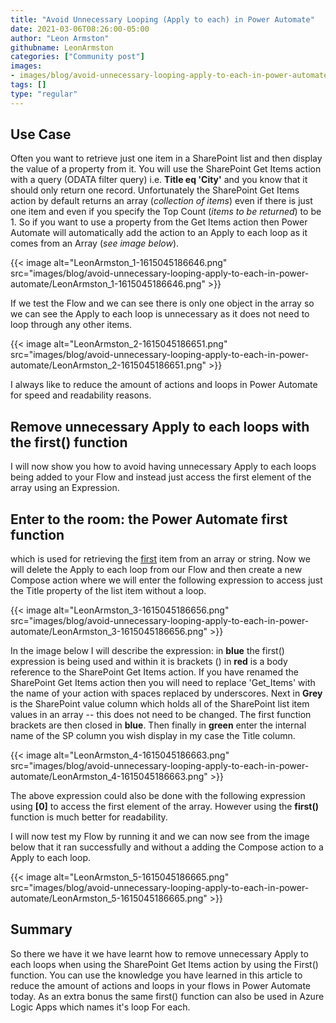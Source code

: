```yaml
---
title: "Avoid Unnecessary Looping (Apply to each) in Power Automate"
date: 2021-03-06T08:26:00-05:00
author: "Leon Armston"
githubname: LeonArmston
categories: ["Community post"]
images:
- images/blog/avoid-unnecessary-looping-apply-to-each-in-power-automate/LeonArmston_2-1615045186651.png
tags: []
type: "regular"
---
```


## Use Case

Often you want to retrieve just one item in a SharePoint list and then
display the value of a property from it. You will use the SharePoint Get
Items action with a query (ODATA filter query) i.e. **Title eq
'City'** and you know that it should only return one record.
Unfortunately the SharePoint Get Items action by default returns an
array (*collection of items*) even if there is just one item and even if
you specify the Top Count (*items to be returned*) to be 1. So if you
want to use a property from the Get Items action then Power Automate
will automatically add the action to an Apply to each loop as it comes
from an Array (*see image below*).

{{< image alt="LeonArmston_1-1615045186646.png" src="images/blog/avoid-unnecessary-looping-apply-to-each-in-power-automate/LeonArmston_1-1615045186646.png" >}}

If we test the Flow and we can see there is only one object in the array
so we can see the Apply to each loop is unnecessary as it does not need
to loop through any other items.

{{< image alt="LeonArmston_2-1615045186651.png" src="images/blog/avoid-unnecessary-looping-apply-to-each-in-power-automate/LeonArmston_2-1615045186651.png" >}}

I always like to reduce the amount of actions and loops in Power
Automate for speed and readability reasons.

## Remove unnecessary Apply to each loops with the first() function

I will now show you how to avoid having unnecessary Apply to each loops
being added to your Flow and instead just access the first element of
the array using an Expression.

## Enter to the room: the Power Automate first function

which is used for retrieving the [first](https://docs.microsoft.com/azure/logic-apps/workflow-definition-language-functions-reference#first ) item from an array or string. Now we will
delete the Apply to each loop from our Flow and then create a new
Compose action where we will enter the following expression to access
just the Title property of the list item without a loop.

{{< image alt="LeonArmston_3-1615045186656.png" src="images/blog/avoid-unnecessary-looping-apply-to-each-in-power-automate/LeonArmston_3-1615045186656.png" >}}

In the image below I will describe the expression: in **blue** the
first() expression is being used and within it is brackets () in **red**
is a body reference to the SharePoint Get Items action. If you have
renamed the SharePoint Get Items action then you will need to replace
'Get_Items' with the name of your action with spaces replaced by
underscores. Next in **Grey** is the SharePoint value column which holds
all of the SharePoint list item values in an array -- this does not need
to be changed. The first function brackets are then closed in **blue**.
Then finally in **green** enter the internal name of the SP column you
wish display in my case the Title column.

{{< image alt="LeonArmston_4-1615045186663.png" src="images/blog/avoid-unnecessary-looping-apply-to-each-in-power-automate/LeonArmston_4-1615045186663.png" >}}

The above expression could also be done with the following expression
using **\[0\]** to access the first element of the array. However using
the **first()** function is much better for readability.

I will now test my Flow by running it and we can now see from the image
below that it ran successfully and without a adding the Compose action
to a Apply to each loop.

{{< image alt="LeonArmston_5-1615045186665.png" src="images/blog/avoid-unnecessary-looping-apply-to-each-in-power-automate/LeonArmston_5-1615045186665.png" >}}

## Summary

So there we have it we have learnt how to remove unnecessary Apply to
each loops when using the SharePoint Get Items action by using the
First() function. You can use the knowledge you have learned in this
article to reduce the amount of actions and loops in your flows in Power
Automate today. As an extra bonus the same first() function can also be
used in Azure Logic Apps which names it's loop For each.
